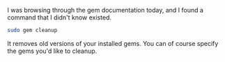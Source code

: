 I was browsing through the gem documentation today, and I found a command that I didn't know
existed.

``` bash
sudo gem cleanup
```

It removes old versions of your installed gems. You can of course specify the gems you'd like to
cleanup.
